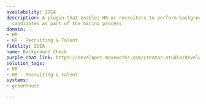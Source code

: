 ```yaml
---
availability: IDEA
description: A plugin that enables HR or recruiters to perform background checks for
  candidates as part of the hiring process.
domain:
- HR
- HR - Recruiting & Talent
fidelity: IDEA
name: Background Check
purple_chat_link: https://developer.moveworks.com/creator-studio/developer-tools/purple-chat/?conversation=%7B%22startTimestamp%22%3A%2211%3A43+AM%22%2C%22messages%22%3A%5B%7B%22parts%22%3A%5B%7B%22richText%22%3A%22I%E2%80%99d+like+to+perform+a+background+check+for+%3Cb%3EJohn+Doe%3C%2Fb%3E.%22%7D%5D%2C%22role%22%3A%22user%22%7D%2C%7B%22parts%22%3A%5B%7B%22richText%22%3A%22Here+are+the+details+for+%3Cb%3EJohn+Doe%3C%2Fb%3E%3A%22%7D%2C%7B%22richText%22%3A%22%3Cul%3E%5Cn++%3Cli%3E%3Cb%3EFull+Name%3A%3C%2Fb%3E+John+Doe%3C%2Fli%3E%5Cn++%3Cli%3E%3Cb%3EPosition+Applied+For%3A%3C%2Fb%3E+Software+Engineer%3C%2Fli%3E%5Cn%3C%2Ful%3E%5CnPlease+confirm+if+these+details+are+correct%2C+and+I%E2%80%99ll+initiate+the+background+check.%22%7D%2C%7B%22buttons%22%3A%5B%7B%22buttonText%22%3A%22Confirm%22%2C%22style%22%3A%22filled%22%7D%2C%7B%22buttonText%22%3A%22Edit+Details%22%2C%22style%22%3A%22outlined%22%7D%2C%7B%22buttonText%22%3A%22Cancel%22%2C%22style%22%3A%22outlined%22%7D%5D%7D%5D%2C%22role%22%3A%22assistant%22%7D%2C%7B%22parts%22%3A%5B%7B%22richText%22%3A%22Yes%2C+the+details+are+correct.%22%7D%5D%2C%22role%22%3A%22user%22%7D%2C%7B%22parts%22%3A%5B%7B%22richText%22%3A%22Thank+you%21+Initiating+the+background+check+for+%3Cb%3EJohn+Doe%3C%2Fb%3E.%22%7D%2C%7B%22richText%22%3A%22Please+hold+on+while+I+process+the+request...%22%7D%5D%2C%22role%22%3A%22assistant%22%7D%2C%7B%22parts%22%3A%5B%7B%22richText%22%3A%22%E2%9C%85+%3Cb%3EBackground+check+initiated%21%3C%2Fb%3E%22%7D%2C%7B%22richText%22%3A%22I%E2%80%99ll+notify+you+once+the+results+are+available.+Let+me+know+if+you+need+anything+else%21%22%7D%5D%2C%22role%22%3A%22assistant%22%7D%5D%7D
solution_tags:
- HR
- HR - Recruiting & Talent
systems:
- greenhouse

---
```

